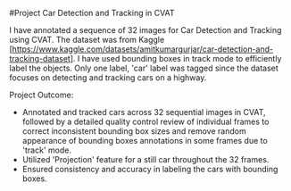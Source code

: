 #Project Car Detection and Tracking in CVAT

I have annotated a sequence of 32 images for Car Detection and Tracking using CVAT. The dataset was from Kaggle [https://www.kaggle.com/datasets/amitkumargurjar/car-detection-and-tracking-dataset]. I have used bounding boxes in track mode to efficiently label the objects. Only one label, 'car' label was tagged since the dataset focuses on detecting and tracking cars on a highway.

Project Outcome:
- Annotated and tracked cars across 32 sequential images in CVAT, followed by a detailed quality control review of individual frames to correct inconsistent bounding box sizes and remove random appearance of bounding boxes annotations in some frames due to 'track' mode.
- Utilized 'Projection' feature for a still car throughout the 32 frames.
- Ensured consistency and accuracy in labeling the cars with bounding boxes.
